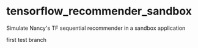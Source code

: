 # tensorflow_recommender_sandbox
Simulate Nancy's TF sequential recommender in a sandbox application

first test branch
